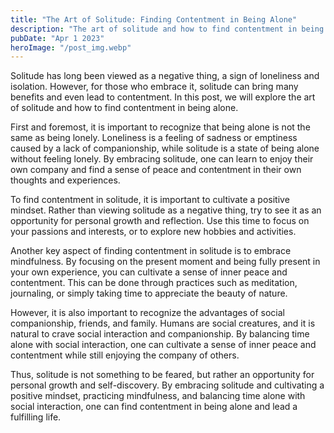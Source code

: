 ```yaml
---
title: "The Art of Solitude: Finding Contentment in Being Alone"
description: "The art of solitude and how to find contentment in being alone, while also acknowledging the importance of social interaction and companionship..."
pubDate: "Apr 1 2023"
heroImage: "/post_img.webp"
---
```


Solitude has long been viewed as a negative thing, a sign of loneliness and isolation. However, for those who embrace it, solitude can bring many benefits and even lead to contentment. In this post, we will explore the art of solitude and how to find contentment in being alone.

First and foremost, it is important to recognize that being alone is not the same as being lonely. Loneliness is a feeling of sadness or emptiness caused by a lack of companionship, while solitude is a state of being alone without feeling lonely. By embracing solitude, one can learn to enjoy their own company and find a sense of peace and contentment in their own thoughts and experiences.

To find contentment in solitude, it is important to cultivate a positive mindset. Rather than viewing solitude as a negative thing, try to see it as an opportunity for personal growth and reflection. Use this time to focus on your passions and interests, or to explore new hobbies and activities.

Another key aspect of finding contentment in solitude is to embrace mindfulness. By focusing on the present moment and being fully present in your own experience, you can cultivate a sense of inner peace and contentment. This can be done through practices such as meditation, journaling, or simply taking time to appreciate the beauty of nature.

However, it is also important to recognize the advantages of social companionship, friends, and family. Humans are social creatures, and it is natural to crave social interaction and companionship. By balancing time alone with social interaction, one can cultivate a sense of inner peace and contentment while still enjoying the company of others.

Thus, solitude is not something to be feared, but rather an opportunity for personal growth and self-discovery. By embracing solitude and cultivating a positive mindset, practicing mindfulness, and balancing time alone with social interaction, one can find contentment in being alone and lead a fulfilling life.
